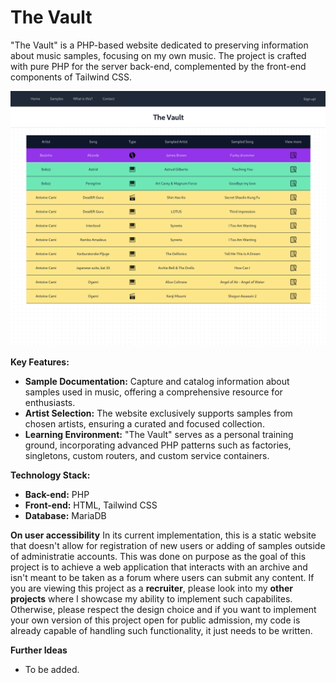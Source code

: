 # The Vault

"The Vault" is a PHP-based website dedicated to preserving information about music samples, focusing on my own music. The project is crafted with pure PHP for the server back-end, complemented by the front-end components of Tailwind CSS.

![Alt text](web/images/splash.png "Main table design")

**Key Features:**

- **Sample Documentation:** Capture and catalog information about samples used in music, offering a comprehensive resource for enthusiasts.
- **Artist Selection:** The website exclusively supports samples from chosen artists, ensuring a curated and focused collection.
- **Learning Environment:** "The Vault" serves as a personal training ground, incorporating advanced PHP patterns such as factories, singletons, custom routers, and custom service containers.

**Technology Stack:**

- **Back-end:** PHP
- **Front-end:** HTML, Tailwind CSS
- **Database:** MariaDB

**On user accessibility**
    In its current implementation, this is a static website that doesn't allow for registration of new users or adding of samples outside of administratie accounts. 
    This was done on purpose as the goal of this project is to achieve a web application that interacts with an archive and isn't meant to be taken as a forum where
    users can submit any content. If you are viewing this project as a **recruiter**, please look into my **other projects** where I showcase my ability to implement
    such capabilites. Otherwise, please respect the design choice and if you want to implement your own version of this project open for public admission, my code is
    already capable of handling such functionality, it just needs to be written.

**Further Ideas**

- To be added.